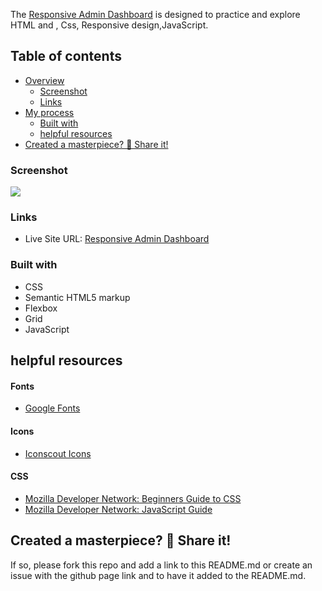 The [Responsive Admin Dashboard](https://farhdibehnamdev.github.io/Responsive-Admin-Panel/) is designed to practice and explore HTML and , Css, Responsive design,JavaScript.

## Table of contents

- [Overview](#overview)
  - [Screenshot](#screenshot)
  - [Links](#links)
- [My process](#my-process)
  - [Built with](#built-with)
  - [helpful resources](#helpful-resources)
- [Created a masterpiece? 🎨 Share it!](#Created-a-masterpiece)

### Screenshot

![](./images/screenshot.png)

### Links

- Live Site URL: [Responsive Admin Dashboard](https://farhdibehnamdev.github.io/Responsive-Admin-Panel/)

### Built with

- CSS
- Semantic HTML5 markup
- Flexbox
- Grid
- JavaScript

## helpful resources

#### Fonts

- [Google Fonts](https://fonts.google.com/specimen/Poppins)

#### Icons

- [Iconscout Icons](https://iconscout.com/)

#### CSS

- [Mozilla Developer Network: Beginners Guide to CSS](https://developer.mozilla.org/en-US/docs/Learn/CSS/Introduction_to_CSS)
- [Mozilla Developer Network: JavaScript Guide](https://developer.mozilla.org/en-US/docs/Web/JavaScript/Guide)

## Created a masterpiece? 🎨 Share it!

If so, please fork this repo and add a link to this README.md or create an issue with the github page link and to have it added to the README.md.
